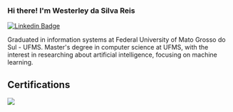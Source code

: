 ### Hi there! I'm Westerley da Silva Reis

[![Linkedin Badge](https://img.shields.io/badge/-LinkedIn-blue?style=for-the-badge&logo=Linkedin&logoColor=white&link=https:https://www.linkedin.com/in/westerley-reis/)](https://www.linkedin.com/in/westerley-reis/)

Graduated in information systems at Federal University of Mato Grosso do Sul - UFMS. Master's degree in computer science at UFMS, with the interest in researching about artificial intelligence, focusing on machine learning. 

## Certifications

<a href="https://www.youracclaim.com/badges/c4c0d2cc-2cbd-474a-b81e-e920e0887b8f?source=linked_in_profile"> <img src="https://images.youracclaim.com/size/140x140/images/6a254dad-77e5-4e71-8049-94e5c7a15981/azure-fundamentals-600x600.png">  </a>

